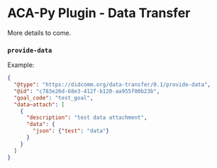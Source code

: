ACA-Py Plugin - Data Transfer
=============================

More details to come.

### `provide-data`

Example:
```json
{
  "@type": "https://didcomm.org/data-transfer/0.1/provide-data",
  "@id": "c783e26d-68e3-412f-b120-aa955f00b23b",
  "goal_code": "test_goal",
  "data~attach": [
    {
	  "description": "test data attachment",
	  "data": {
	    "json": {"test": "data"}
	  }
	}
  ]
}
```
